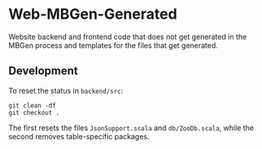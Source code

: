 # Web-MBGen-Generated
Website backend and frontend code that does not get generated in the MBGen process and templates for the files that get generated.

## Development

To reset the status in `backend/src`:
```
git clean -df
git checkout .
```
The first resets the files `JsonSupport.scala` and `db/ZooDb.scala`, while the second removes table-specific packages.

